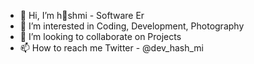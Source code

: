 - 👋 Hi, I’m hshmi - Software Er
- 👀 I’m interested in Coding, Development, Photography
- 🌱 I’m looking to collaborate on Projects
- 📫 How to reach me Twitter - @dev_hash_mi

<!---
hashmi7917/hashmi7917 is a ✨ special ✨ repository because its `README.md` (this file) appears on your GitHub profile.
You can click the Preview link to take a look at your changes.
--->
